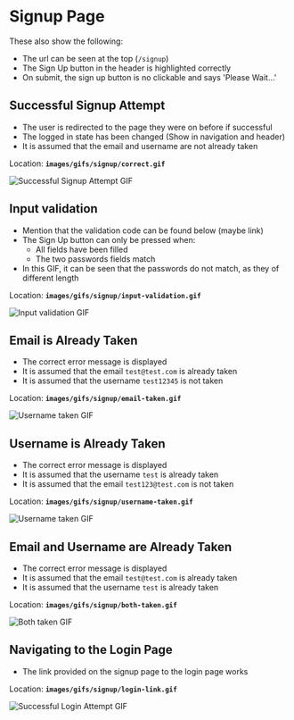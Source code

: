 # Signup Page

These also show the following:

* The url can be seen at the top (`/signup`)
* The Sign Up button in the header is highlighted correctly
* On submit, the sign up button is no clickable and says 'Please Wait...'

## Successful Signup Attempt

* The user is redirected to the page they were on before if successful
* The logged in state has been changed (Show in navigation and header)
* It is assumed that the email and username are not already taken

Location: **`images/gifs/signup/correct.gif`**

![Successful Signup Attempt GIF](images/gifs/signup/correct.gif)

## Input validation

* Mention that the validation code can be found below (maybe link)
* The Sign Up button can only be pressed when:
  * All fields have been filled
  * The two passwords fields match
* In this GIF, it can be seen that the passwords do not match, as they of
  different length

Location: **`images/gifs/signup/input-validation.gif`**

![Input validation GIF](images/gifs/signup/input-validation.gif)

## Email is Already Taken

* The correct error message is displayed
* It is assumed that the email `test@test.com` is already taken
* It is assumed that the username `test12345` is not taken

Location: **`images/gifs/signup/email-taken.gif`**

![Username taken GIF](images/gifs/signup/email-taken.gif)

## Username is Already Taken

* The correct error message is displayed
* It is assumed that the username `test` is already taken
* It is assumed that the email `test123@test.com` is not taken

Location: **`images/gifs/signup/username-taken.gif`**

![Username taken GIF](images/gifs/signup/username-taken.gif)

## Email and Username are Already Taken

* The correct error message is displayed
* It is assumed that the email `test@test.com` is already taken
* It is assumed that the username `test` is already taken

Location: **`images/gifs/signup/both-taken.gif`**

![Both taken GIF](images/gifs/signup/both-taken.gif)

## Navigating to the Login Page

* The link provided on the signup page to the login page works

Location: **`images/gifs/signup/login-link.gif`**

![Successful Login Attempt GIF](images/gifs/signup/login-link.gif)
